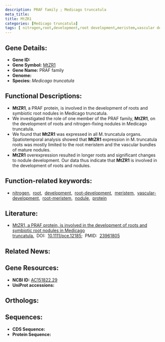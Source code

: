 ```yaml
---
description: PRAF family ; Medicago truncatula
meta_title:
title: MtZR1
categories: [Medicago truncatula]
tags: [ nitrogen,root,development,root development,meristem,vascular development,root meristem,nodule,protein ]
---
```


## Gene Details:
- **Gene ID:** []()
- **Gene Symbol:** <u>MtZR1</u>
- **Gene Name:** PRAF family
- **Genome:** []()
- **Species:** *Medicago truncatula*

## Functional Descriptions:
   - **MtZR1**, a PRAF protein, is involved in the development of roots and symbiotic root nodules in Medicago truncatula.
   - We investigated the role of one member of the PRAF family, **MtZR1**, on the development of roots and nitrogen-fixing nodules in Medicago truncatula. 
   - We found that **MtZR1** was expressed in all M. truncatula organs. Spatiotemporal analysis showed that **MtZR1** expression in M. truncatula roots was mostly limited to the root meristem and the vascular bundles of mature nodules.
   - **MtZR1** overexpression resulted in longer roots and significant changes to nodule development. Our data thus indicate that **MtZR1** is involved in the development of roots and nodules.

## Function-related keywords:
   - [nitrogen](/tags/nitrogen/),&nbsp;&nbsp;[root](/tags/root/),&nbsp;&nbsp;[development](/tags/development/),&nbsp;&nbsp;[root-development](/tags/root-development/),&nbsp;&nbsp;[meristem](/tags/meristem/),&nbsp;&nbsp;[vascular-development](/tags/vascular-development/),&nbsp;&nbsp;[root-meristem](/tags/root-meristem/),&nbsp;&nbsp;[nodule](/tags/nodule/),&nbsp;&nbsp;[protein](/tags/protein/)

## Literature:
   - [MtZR1, a PRAF protein, is involved in the development of roots and symbiotic root nodules in Medicago truncatula.](https://doi.org/10.1111/pce.12185)&nbsp;&nbsp;DOI:&nbsp;&nbsp;[10.1111/pce.12185](https://doi.org/10.1111/pce.12185);&nbsp;&nbsp;PMID:&nbsp;&nbsp;[23961805](https://pubmed.ncbi.nlm.nih.gov/23961805/)

## Related News:

## Gene Resources:
- **NCBI ID:**  [AC151822.29](https://www.ncbi.nlm.nih.gov/gene/?term=AC151822.29)
- **UniProt accessions:**  [](https://www.uniprot.org/uniprotkb//entry)

## Orthologs:

## Sequences:
- **CDS Sequence:**
- **Protein Sequence:**
